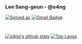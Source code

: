 ### Lee Sang-geun - @s4ng
[![Solved.ac](http://mazassumnida.wtf/api/mini/generate_badge?boj=zalcls9512)](https://solved.ac/zalcls9512)
[![Gmail Badge](https://img.shields.io/badge/-Gmail-c14438?style=flat&logo=Gmail&logoColor=white)](mailto:zalcls951201@gmail.com)

<!--
</br>

<p align="">
  😎&nbsp;
  <code><img height="25" src="https://raw.githubusercontent.com/github/explore/80688e429a7d4ef2fca1e82350fe8e3517d3494d/topics/javascript/javascript.png" alt="javascript" title="javascript"></code>
  <code><img height="25" src="https://raw.githubusercontent.com/github/explore/80688e429a7d4ef2fca1e82350fe8e3517d3494d/topics/nodejs/nodejs.png" alt="nodejs" title="nodejs"></code>
  <code><img height="25" src="https://raw.githubusercontent.com/github/explore/80688e429a7d4ef2fca1e82350fe8e3517d3494d/topics/react/react.png" alt="react" title="react"></code>
  <code><img height="25" src="https://raw.githubusercontent.com/github/explore/80688e429a7d4ef2fca1e82350fe8e3517d3494d/topics/cpp/cpp.png" alt="cpp" title="cpp"></code>
</p>

<p align="">
  🧐&nbsp;
  <code><img height="25" src="https://raw.githubusercontent.com/github/explore/80688e429a7d4ef2fca1e82350fe8e3517d3494d/topics/typescript/typescript.png" alt="typescript" title="typescript"></code>
  <code><img height="25" src="https://raw.githubusercontent.com/github/explore/5c058a388828bb5fde0bcafd4bc867b5bb3f26f3/topics/graphql/graphql.png" alt="graphql" title="graphql"></code>
  <code><img height="25" src="https://img1.daumcdn.net/thumb/R1280x0/?scode=mtistory2&fname=http%3A%2F%2Fcfile5.uf.tistory.com%2Fimage%2F9923593359840EC50A37A3" alt="mongodb" title="mongodb"></code>
</p>

-->

</br>

[![s4ng's github stats](https://github-readme-stats.vercel.app/api?username=s4ng&theme=react&show_icons=true)](https://github.com/s4ng)
[![Top Langs](https://github-readme-stats.vercel.app/api/top-langs/?username=s4ng&layout=compact&theme=react)](https://github.com/s4ng)

<!--
---

<p align="center">
  <img src="https://visitor-badge.laobi.icu/badge?page_id=s4ng/s4ng" alt="visitor"/>
</p>

**s4ng/s4ng** is a ✨ _special_ ✨ repository because its `README.md` (this file) appears on your GitHub profile.

Here are some ideas to get you started:

- 🔭 I’m currently working on ...
- 🌱 I’m currently learning ...
- 👯 I’m looking to collaborate on ...
- 🤔 I’m looking for help with ...
- 💬 Ask me about ...
- 📫 How to reach me: ...
- 😄 Pronouns: ...
- ⚡ Fun fact: ...
-->
